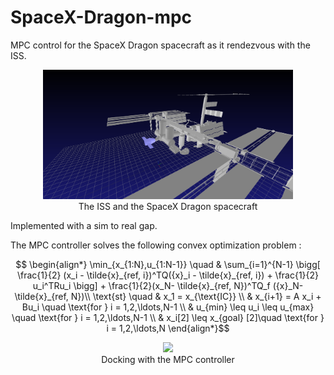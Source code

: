 # SpaceX-Dragon-mpc
MPC control for the SpaceX Dragon spacecraft as it rendezvous with the ISS.


<p align="center" width="100%">
    <img src="images/ISS.png" width="400">
    <br>The ISS and the SpaceX Dragon spacecraft 
</p>

Implemented with a sim to real gap.

The MPC controller solves the following convex optimization problem :


$$ \begin{align*} 
\min_{x_{1:N},u_{1:N-1}} \quad & \sum_{i=1}^{N-1} \bigg[ \frac{1}{2} (x_i - \tilde{x}_{ref, i})^TQ({x}_i - \tilde{x}_{ref, i}) + \frac{1}{2} u_i^TRu_i \bigg] + \frac{1}{2}(x_N- \tilde{x}_{ref, N})^TQ_f
({x}_N- \tilde{x}_{ref, N})\\
 \text{st} \quad & x_1 = x_{\text{IC}} \\
 & x_{i+1} = A x_i + Bu_i \quad \text{for } i = 1,2,\ldots,N-1  \\
 & u_{min} \leq u_i \leq u_{max} \quad \text{for } i = 1,2,\ldots,N-1 \\
 & x_i[2] \leq x_{goal} [2]\quad \text{for } i = 1,2,\ldots,N
 \end{align*}$$



<p align="center" width="100%">
    <img src="images/spaceX.gif" width="400">
    <br>Docking with the MPC controller
</p>

